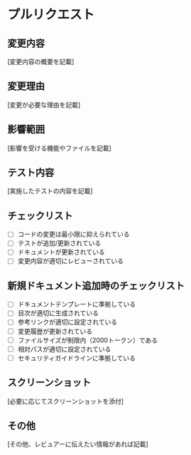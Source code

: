# プルリクエスト

## 変更内容
[変更内容の概要を記載]

## 変更理由
[変更が必要な理由を記載]

## 影響範囲
[影響を受ける機能やファイルを記載]

## テスト内容
[実施したテストの内容を記載]

## チェックリスト
- [ ] コードの変更は最小限に抑えられている
- [ ] テストが追加/更新されている
- [ ] ドキュメントが更新されている
- [ ] 変更内容が適切にレビューされている

## 新規ドキュメント追加時のチェックリスト
- [ ] ドキュメントテンプレートに準拠している
- [ ] 目次が適切に生成されている
- [ ] 参考リンクが適切に設定されている
- [ ] 変更履歴が更新されている
- [ ] ファイルサイズが制限内（2000トークン）である
- [ ] 相対パスが適切に設定されている
- [ ] セキュリティガイドラインに準拠している

## スクリーンショット
[必要に応じてスクリーンショットを添付]

## その他
[その他、レビュアーに伝えたい情報があれば記載] 